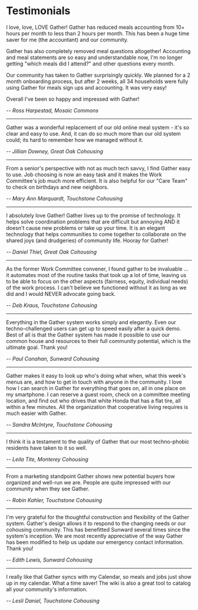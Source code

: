 # Testimonials

I love, love, LOVE Gather! Gather has reduced meals accounting from 10+ hours per month to less than 2 hours per month. This has been a huge time saver for me (the accountant) and our community.

Gather has also completely removed meal questions altogether! Accounting and meal statements are so easy and understandable now, I'm no longer getting "which meals did I attend?" and other questions every month.

Our community has taken to Gather surprisingly quickly. We planned for a 2 month onboarding process, but after 2 weeks, all 34 households were fully using Gather for meals sign ups and accounting. It was very easy!

Overall I've been so happy and impressed with Gather!

_-- Ross Harpestad, Mosaic Commons_

---

Gather was a wonderful replacement of our old online meal system - it's so clear and easy to use. And, it can do so much more than our old system could; its hard to remember how we managed without it.

_-- Jillian Downey, Great Oak Cohousing_

---

From a senior's perspective with not as much tech savvy, I find Gather easy to use. Job choosing is now an easy task and it makes the Work Committee's job much more efficient. It is also helpful for our "Care Team" to check on birthdays and new neighbors.

_-- Mary Ann Marquardt, Touchstone Cohousing_

---

I absolutely love Gather! Gather lives up to the promise of technology. It helps solve coordination problems that are difficult but annoying AND it doesn't cause new problems or take up your time. It is an elegant technology that helps communities to come together to collaborate on the shared joys (and drudgeries) of community life. Hooray for Gather!

_-- Daniel Thiel, Great Oak Cohousing_

---

As the former Work Committee convener, I found gather to be invaluable ... it automates most of the routine tasks that took up a lot of time, leaving us to be able to focus on the other aspects (fairness, equity, individual needs) of the work process. I can't believe we functioned without it as long as we did and I would NEVER advocate going back.

_-- Deb Kraus, Touchstone Cohousing_

---

Everything in the Gather system works simply and elegantly. Even our techno-challenged users can get up to speed easily after a quick demo. Best of all is that the Gather system has made it possible to use our common house and resources to their full community potential, which is the ultimate goal. Thank you!

_-- Paul Conahan, Sunward Cohousing_

---

Gather makes it easy to look up who's doing what when, what this week's menus are, and how to get in touch with anyone in the community. I love how I can search in Gather for everything that goes on, all in one place on my smartphone. I can reserve a guest room, check on a committee meeting location, and find out who drives that white Honda that has a flat tire, all within a few minutes. All the organization that cooperative living requires is much easier with Gather.

_-- Sandra McIntyre, Touchstone Cohousing_

---

I think it is a testament to the quality of Gather that our most techno-phobic residents have taken to it so well.

_-- Leila Tite, Monterey Cohousing_

---

From a marketing standpoint Gather shows new potential buyers how organized and well-run we are. People are quite impressed with our community when they see Gather.

_-- Robin Kahler, Touchstone Cohousing_

---

I'm very grateful for the thoughtful construction and flexibility of the Gather system. Gather's design allows it to respond to the changing needs or our cohousing community. This has benefitted Sunward several times since the system's inception. We are most recently appreciative of the way Gather has been modified to help us update our emergency contact information. Thank you!

_-- Edith Lewis, Sunward Cohousing_

---

I really like that Gather syncs with my Calendar, so meals and jobs just show up in my calendar. What a time saver! The wiki is also a great tool to catalog all your community's information.

_-- Lesli Daniel, Touchstone Cohousing_

